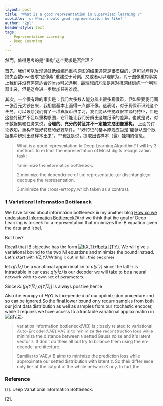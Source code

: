 ```yaml
---
layout: post
title: "What is a good representation in Supervised learning ?"
subtitle: 'or What should good representation be like? '
author: "Zpl"
header-style: text
tags:
  - Representation Learning
  - Deep Learning
  - 
---
```

然而，值得思考的是“重构”这个要求是否合理？

首先，我们可以发现通过低维编码重构原图的结果通常是很模糊的，这可以解释为损失函数mse要求“逐像素”重建过于苛刻。又或者可以理解为，对于图像重构事实上我们并没有非常适合的loss可以选用，最理想的方法是用对抗网络训练一个判别器出来，但是这会进一步增加任务难度。

其次，一个很有趣的事实是：我们大多数人能分辨出很多真假币，但如果要我们画一张百元大钞出来，我相信基本上画得一点都不像。这表明，对于真假币识别这个任务，可以设想我们有了一堆真假币供学习，我们能从中提取很丰富的特征，但是这些特征并不足以重构原图，它只能让我们分辨出这堆纸币的差异。也就是说，对于数据集和任务来说，**合理的、充分的特征并不一定能完成图像重构。**
上面的讨论表明，重构不是好特征的必要条件。**好特征的基本原则应当是“能够从整个数据集中辨别出该样本出来”，**也就是说，提取出该样本（最）独特的信息。

> What is a good representation to Deep Learning Algorithm?
> I will try 3 methods to extract the representation of Mnist digits recognization task:
> 
> 1.minimize the information bottleneck.
> 
> 2.minimize the dependence of the representation,or disentangle,or decouple the representation.
> 
> 3.minimize the cross-entropy,which taken as a contrast.




### 1.Variational Information Bottleneck

We have talked about information bottleneck in my another blog [How do we understand Information Bottleneck?](https://plzhai.github.io/2018/12/03/information-bottleneck/)And we think that the goal of Deep Learning is to seek for a representation that minimizes the IB equation given the data and label.

But how? 

Recall that IB objective has the form 
<a href="https://www.codecogs.com/eqnedit.php?latex=\dpi{80}&space;I(X,T)&plus;\beta&space;I(T,Y)" target="_blank"><img src="https://latex.codecogs.com/gif.latex?\dpi{80}&space;I(X,T)&plus;\beta&space;I(T,Y)" title="I(X,T)+\beta I(T,Y)" /></a>.
We will give a variational bound to the two MI equations and minimize the bound instead.
Let's start with *I(Z,Y)*.Writing it out in full, this becomes

[](/img/in-post/IZY.jpg)
let *q(y|z)* be a variational approximation to *p(y|z)* since the latter is intractable in our case.*q(y|z)* is our decoder we will take to be a neural network with its own set of parameters.

Since *KL[p(Y|Z),q(Y|Z)]* is always positive,hence

[](/img/in-post/IZY_LB.jpg)

Also the entropy of *H(Y)* is independent of our optimization procedure and so can be ignored.So the final lower bound only requre samples from both our joint data distribution as well as samples from our stochastic encoder, while it requires we have access to a tractable variational approximation in 
<a href="https://www.codecogs.com/eqnedit.php?latex=\inline&space;\dpi{100}&space;q(y|z)" target="_blank"><img src="https://latex.codecogs.com/gif.latex?\inline&space;\dpi{100}&space;q(y|z)" title="q(y|z)" /></a>.



>variation information bottleneck(VIB) is closely related to variational Auto-Encoder(VAE).VAE is to minimize the reconstruction loss while minimize the distance between a setted Gauss noise and it's latent vector z. It don't do them all but try to balance them using the en-decoder architecture. 
>
>Samiliar to VAE,VIB aims to minimize the prediction loss while approximate our setted distribution with latent z.
>So their differience only lies at the output of the whole network:X or y.
In fact,the 


















### Reference

[1]. Deep Variational Information Bottleneck.

[2].
